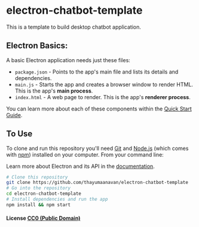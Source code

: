 # electron-chatbot-template

This is a template to build desktop chatbot application.


## Electron Basics:

A basic Electron application needs just these files:

- `package.json` - Points to the app's main file and lists its details and dependencies.
- `main.js` - Starts the app and creates a browser window to render HTML. This is the app's **main process**.
- `index.html` - A web page to render. This is the app's **renderer process**.

You can learn more about each of these components within the [Quick Start Guide](http://electron.atom.io/docs/latest/tutorial/quick-start).

## To Use

To clone and run this repository you'll need [Git](https://git-scm.com) and [Node.js](https://nodejs.org/en/download/) (which comes with [npm](http://npmjs.com)) installed on your computer. From your command line:

Learn more about Electron and its API in the [documentation](http://electron.atom.io/docs/latest).

```bash
# Clone this repository
git clone https://github.com/thayumaanavan/electron-chatbot-template
# Go into the repository
cd electron-chatbot-template
# Install dependencies and run the app
npm install && npm start
```

#### License [CC0 (Public Domain)](LICENSE.md)
